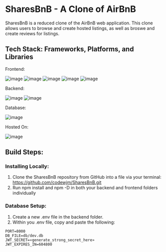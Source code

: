 # SharesBnB - A Clone of AirBnB

SharesBnB is a reduced clone of the AirBnB web application. This clone allows users to browse and create hosted listings, as well as broswe and create reviews for listings.

## Tech Stack: Frameworks, Platforms, and Libraries

Frontend:

![image](https://user-images.githubusercontent.com/20654267/192156837-122333b5-1337-4630-abcd-e48f538c141d.png)
![image](https://user-images.githubusercontent.com/20654267/192156876-64b1afdd-e93f-4f6b-a0ff-2d7e9b75258a.png)
![image](https://user-images.githubusercontent.com/20654267/192156881-268b4f35-02b2-4113-861b-c2ea54b6ff87.png)
![image](https://user-images.githubusercontent.com/20654267/192156890-ca8a0612-9350-4d10-88f7-cc09dd740865.png)
![image](https://user-images.githubusercontent.com/20654267/192156892-eddb0af2-29cc-46bf-9d6d-fc0ead32005b.png)


Backend:

![image](https://user-images.githubusercontent.com/20654267/192156854-da992c42-d7fc-468a-ad02-65316be0d9c2.png)
![image](https://user-images.githubusercontent.com/20654267/192156896-44718733-3b28-4f64-934a-78522df3a444.png)

Database: 

![image](https://user-images.githubusercontent.com/20654267/192156956-e6ef56f2-5645-406a-8778-83baf75489a1.png)

Hosted On:

![image](https://user-images.githubusercontent.com/20654267/192156972-28d4bd6a-7012-4d73-8bbd-105cfba12108.png)

## Build Steps:

### Installing Locally: 
1. Clone the SharesBnB repository from GitHub into a file via your terminal: https://github.com/codewjm/SharesBnB.git
2. Run npm install and npm -D in both your backend and frontend folders individually

### Database Setup:
1. Create a new .env file in the backend folder. 
2. Within you .env file, copy and paste the following:
```
PORT=8000
DB_FILE=db/dev.db
JWT_SECRET=«generate_strong_secret_here»
JWT_EXPIRES_IN=604800
 ```
 
